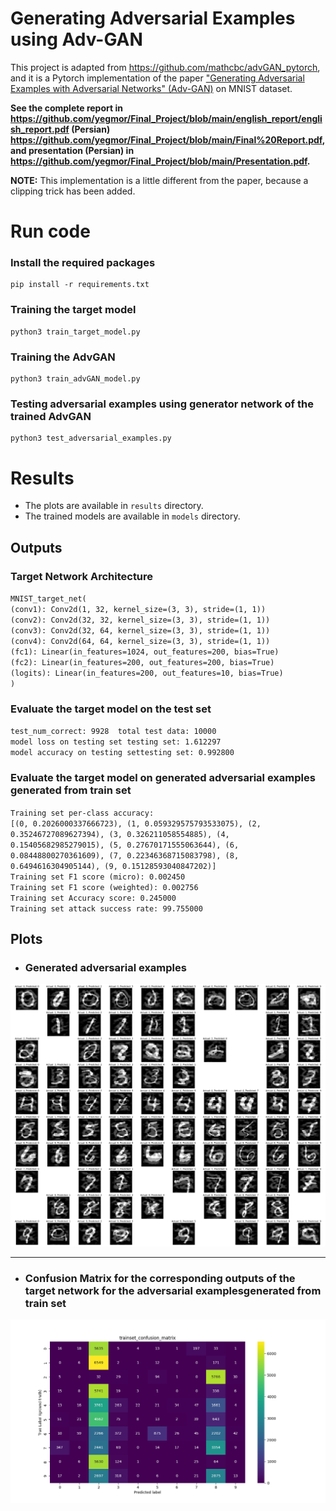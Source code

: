 # Generating Adversarial Examples using Adv-GAN
This project is adapted from  https://github.com/mathcbc/advGAN_pytorch, and it is a Pytorch implementation of the paper ["Generating Adversarial Examples with Adversarial Networks" (Adv-GAN)](https://arxiv.org/abs/1801.02610v5) on MNIST dataset.

**See the complete report in https://github.com/yegmor/Final_Project/blob/main/english_report/english_report.pdf
(Persian) https://github.com/yegmor/Final_Project/blob/main/Final%20Report.pdf, and presentation (Persian) in https://github.com/yegmor/Final_Project/blob/main/Presentation.pdf.**  

**NOTE:** This implementation is a little different from the paper, because a clipping trick has been added.  

# Run code

### Install the required packages
```shell
pip install -r requirements.txt
```

### Training the target model
```shell
python3 train_target_model.py
```

### Training the AdvGAN
```shell
python3 train_advGAN_model.py
```

### Testing adversarial examples using generator network of the trained AdvGAN
```shell
python3 test_adversarial_examples.py
```

# Results 
- The plots are available in `results` directory.
- The trained models are available in `models` directory.

## Outputs
### Target Network Architecture
`MNIST_target_net(`  
  `(conv1): Conv2d(1, 32, kernel_size=(3, 3), stride=(1, 1))`  
  `(conv2): Conv2d(32, 32, kernel_size=(3, 3), stride=(1, 1))`  
  `(conv3): Conv2d(32, 64, kernel_size=(3, 3), stride=(1, 1))`  
  `(conv4): Conv2d(64, 64, kernel_size=(3, 3), stride=(1, 1))`  
  `(fc1): Linear(in_features=1024, out_features=200, bias=True)`  
  `(fc2): Linear(in_features=200, out_features=200, bias=True)`  
  `(logits): Linear(in_features=200, out_features=10, bias=True)`  
`)`

### Evaluate the target model on the test set 
`test_num_correct: 9928  total test data: 10000`  
`model loss on testing set testing set: 1.612297`  
`model accuracy on testing settesting set: 0.992800`  

### Evaluate the target model on generated adversarial examples generated from train set 
`Training set per-class accuracy:`  
`[(0, 0.2026000337666723), (1, 0.059329575793533075), (2, 0.35246727089627394), (3, 0.326211058554885), (4, 0.15405682985279015), (5, 0.27670171555063644), (6, 0.08448800270361609), (7, 0.22346368715083798), (8, 0.6494616304905144), (9, 0.15128593040847202)]`  
`Training set F1 score (micro): 0.002450`  
`Training set F1 score (weighted): 0.002756`  
`Training set Accuracy score: 0.245000`  
`Training set attack success rate: 99.755000`

## Plots
- ### Generated adversarial examples  
![alt text](./results/trainset_imgs_matrix.png)

***

- ### Confusion Matrix for the corresponding outputs of the target network for the adversarial examplesgenerated from train set   
![alt text](./results/trainset_confusion_matrix.png)
